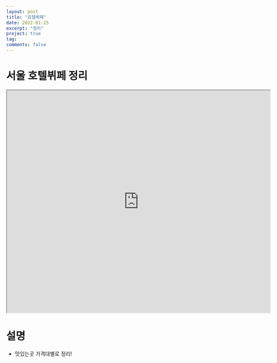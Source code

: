 ```yaml
---
layout: post
title: "호텔뷔페"
date: 2022-01-25
excerpt: "정리"
project: true
tag:
comments: false
---
```


# 서울 호텔뷔페 정리
<iframe src="https://drive.google.com/file/d/1DMB6DYY6YSbnZbJRGbnODjjaAAQG30tc/preview" width="710" height="600"></iframe>


# 설명
* 맛있는곳 가격대별로 정리!
